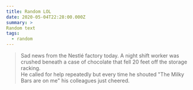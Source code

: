 ```yaml
---
title: Random LOL
date: 2020-05-04T22:28:00.000Z
summary: >
Random text
tags:
  - random
---
```



<blockquote>

Sad news from the Nestlé factory today. A night shift worker was crushed beneath a case of chocolate that fell 20 feet off the storage racking.<br /> 
He called for help repeatedly but every time he shouted "The Milky Bars are on me" his colleagues just cheered.

</blockquote>


<br/> 
    <br/>
